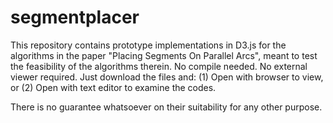 # segmentplacer

This repository contains prototype implementations in D3.js for the algorithms in the paper "Placing Segments On Parallel Arcs", meant to test the
feasibility of the algorithms therein. No compile needed. No external viewer required. Just download the files and: (1) Open with browser to view, or (2) Open with text editor to examine the codes.

There is no guarantee whatsoever on their suitability for any other purpose.
